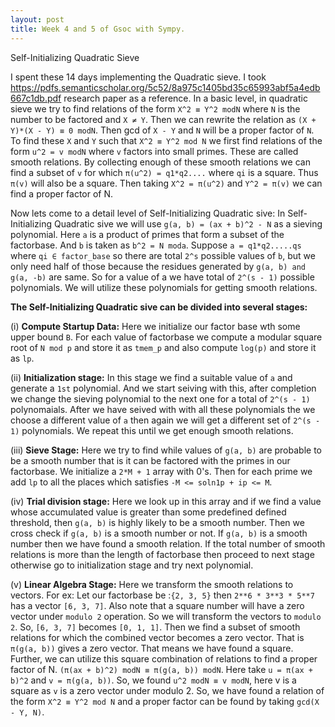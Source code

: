 ```yaml
---
layout: post
title: Week 4 and 5 of Gsoc with Sympy.
---
```

Self-Initializing Quadratic Sieve

I spent these 14 days implementing the Quadratic sieve. I took https://pdfs.semanticscholar.org/5c52/8a975c1405bd35c65993abf5a4edb667c1db.pdf research paper as a reference.
In a basic level, in quadratic sieve we try to find relations of the form `X^2 ≡ Y^2 modN` where `N` is the number to be factored and `X ≠ Y`. Then we can rewrite the relation
as `(X + Y)*(X - Y) ≡ 0 modN`. Then gcd of `X - Y` and `N` will be a proper factor of `N`. To find these `X` and `Y` such that `X^2 ≡ Y^2 mod N` we first find relations of the form
`u^2 = v modN` where `v` factors into small primes. These are called smooth relations. By collecting enough of these smooth relations we can find a subset of `v` for which 
`π(u^2) = q1*q2....` where `qi` is a square. Thus `π(v)` will also be a square. Then taking `X^2 = π(u^2)` and `Y^2 = π(v)` we can find a proper factor of N.

Now lets come to a detail level of Self-Initializing Quadratic sive:
In Self-Initializing Quadratic sive we will use `g(a, b) = (ax + b)^2 - N` as a sieving polynomial. Here `a` is a product of primes that form a subset of the factorbase. And `b` is
taken as `b^2 = N moda`. Suppose `a = q1*q2.....qs` where `qi ∈ factor_base` so there are total `2^s` possible values of `b`, but we only need half of those because the residues
generated by `g(a, b) and g(a, -b)` are same. So for a value of a we have total of `2^(s - 1)` possible polynomials. We will utilize these polynomials for getting smooth relations.

**The Self-Initializing Quadratic sive can be divided into several stages:**

(i) **Compute Startup Data:** Here we initialize our factor base wth some upper bound `B`. For each value of factorbase we compute a modular square root of `N mod p` and store it as
`tmem_p` and also compute `log(p)` and store it as `lp`.

(ii) **Initialization stage:** In this stage we find a suitable value of `a` and generate a `1st` polynomial. And we start seiving with this, after completion we change the sieving
polynomial to the next one for a total of `2^(s - 1)` polynomaials. After we have seived with with all these polynomials the we choose a different value of `a` then again we will
get a different set of `2^(s - 1)` polynomials. We repeat this until we get enough smooth relations.

(iii) **Sieve Stage:** Here we try to find while values of `g(a, b)` are probable to be a smooth number that is it can be factored with the primes in our factorbase. We initialize
a `2*M + 1` array with 0's. Then for each prime we add `lp` to all the places which satisfies `-M <= soln1p + ip <= M`.

(iv) **Trial division stage:** Here we look up in this array and if we find a value whose accumulated value is greater than some predefined defined threshold, then `g(a, b)`
is highly likely to be a smooth number. Then we cross check if `g(a, b)` is a smooth number or not. If `g(a, b)` is a smooth number then we have found a smooth relation. If
the total number of smooth relations is more than the length of factorbase then proceed to next stage otherwise go to initialization stage and try next polynomial.

(v) **Linear Algebra Stage:** Here we transform the smooth relations to vectors. For ex: Let our factorbase be :`{2, 3, 5}` then `2**6 * 3**3 * 5**7` has a vector `[6, 3, 7]`.
Also note that a square number will have a zero vector under `modulo 2` operation. So we will transform the vectors to `modulo 2`. So, `[6, 3, 7]` becomes `[0, 1, 1]`. Then we
find a subset of smooth relations for which the combined vector becomes a zero vector. That is `π(g(a, b))` gives a zero vector. That means we have found a square. Further,
we can utilize this square combination of relations to find a proper factor of N. `(π(ax + b)^2) modN ≡ π(g(a, b)) modN`. Here take `u = π(ax + b)^2` and `v = π(g(a, b))`.  So,
we found `u^2 modN ≡ v modN`, here v is a square as `v` is a zero vector under modulo 2. So, we have found a relation of the form `X^2 ≡ Y^2 mod N` and a proper factor can be found
by taking `gcd(X - Y, N)`.
